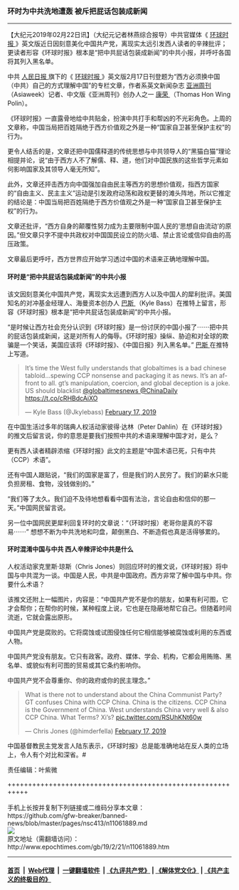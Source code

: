 ### 环时为中共洗地遭轰 被斥把屁话包装成新闻
------------------------

<p>
 【大纪元2019年02月22日讯】（大纪元记者林燕综合报导）中共官媒体《
 <a href="http://www.epochtimes.com/gb/tag/%E7%8E%AF%E7%90%83%E6%97%B6%E6%8A%A5.html">
  环球时报
 </a>
 》英文版近日因刻意美化中国共产党，离现实太远引发西人读者的辛辣批评；更读者形容《环球时报》根本是“把中共屁话包装成新闻”的中共小报，并呼吁各国将其列入黑名单。
</p>
<p>
 中共
 <a href="http://www.epochtimes.com/gb/tag/%E4%BA%BA%E6%B0%91%E6%97%A5%E6%8A%A5.html">
  人民日报
 </a>
 旗下的《
 <a href="http://www.epochtimes.com/gb/tag/%E7%8E%AF%E7%90%83%E6%97%B6%E6%8A%A5.html">
  环球时报
 </a>
 》英文版2月17日刊登题为“西方必须换中国（中共）自己的方式理解中国”的专栏文章，作者系英文新闻杂志
 <a href="http://www.epochtimes.com/gb/tag/%E4%BA%9A%E6%B4%B2%E5%91%A8%E5%88%8A.html">
  亚洲周刊
 </a>
 （Asiaweek）记者、中文版《亚洲周刊》创办人之一
 <a href="http://www.epochtimes.com/gb/tag/%E5%BA%B7%E8%8D%A3.html">
  康荣
 </a>
 （Thomas Hon Wing Polin）。
</p>
<p>
 《环球时报》一直露骨地给中共贴金，扮演中共打手和帮凶的不光彩角色。上周的文章称，中国当局把百姓隔绝于西方价值观之外是一种“国家自卫甚至保护主权”的行为。
</p>
<p>
 更令人结舌的是，文章还把中国儒释道的传统思想与中共领导人的“黑猫白猫”理论相提并论，说“由于西方人不了解儒、释、道，他们对中国民族的这些哲学元素如何影响国家及其领导人毫无所知”。
</p>
<p>
 此外，文章还抨击西方向中国强加自由民主等西方的思想价值观，指西方国家的“自由主义、民主主义”运动是引发政府动荡和政权更替的滩头阵地，所以它推定的结论是：中国当局把百姓隔绝于西方价值观之外是一种“国家自卫甚至保护主权”的行为。
</p>
<p>
 文章还批评，“西方自身的颠覆性努力成为主要限制中国人民的‘思想自由流动’的原因。”但文章只字不提中共政权对中国国民设立的防火墙、禁止言论或信仰自由的高压政策。
</p>
<p>
 文章最后更呼吁，西方世界应开始学习透过中国的术语来正确地理解中国。
</p>
<h4>
 环时是“把中共屁话包装成新闻”的中共小报
</h4>
<p>
 该文因刻意美化中国共产党，离现实太远遭到西方人以及中国人的犀利批评。美国知名的对冲基金经理人、海曼资本创办人
 <a href="http://www.epochtimes.com/gb/tag/%E5%B7%B4%E6%96%AF.html">
  巴斯
 </a>
 （Kyle Bass）在推特上留言，形容《环球时报》根本是“把中共屁话包装成新闻”的中共小报。
</p>
<p>
 “是时候让西方社会充分认识到《环球时报》是一份讨厌的中国小报了⋯⋯把中共的屁话包装成新闻，这是对所有人的侮辱。《环球时报》操纵、胁迫和对全球的欺骗是一个笑话，美国应该将《环球时报》、《中国日报》列入黑名单。”
 <a href="http://www.epochtimes.com/gb/tag/%E5%B7%B4%E6%96%AF.html">
  巴斯
 </a>
 在推特上写道。
</p>
<p>
</p>
<blockquote class="twitter-tweet" data-lang="en">
 <p dir="ltr" lang="en">
  It’s time the West fully understands that globaltimes is a bad chinese tabloid…spewing CCP nonsense and packaging it as news. It’s an affront to all. gt’s manipulation, coercion, and global deception is a joke. US should blacklist
  <a href="https://twitter.com/globaltimesnews?ref_src=twsrc%5Etfw">
   @globaltimesnews
  </a>
  <a href="https://twitter.com/ChinaDaily?ref_src=twsrc%5Etfw">
   @ChinaDaily
  </a>
  <a href="https://t.co/cRHBdcAiXO">
   https://t.co/cRHBdcAiXO
  </a>
 </p>
 <p>
  — Kyle Bass (@Jkylebass)
  <a href="https://twitter.com/Jkylebass/status/1097159496835551232?ref_src=twsrc%5Etfw">
   February 17, 2019
  </a>
 </p>
</blockquote>
<p>
 <p>
  在中国生活过多年的瑞典人权活动家彼得·达林（Peter Dahlin）在《环球时报》的推文后留言说，你的意思是要我们按照中共的术语来理解中国才对，是么？
 </p>
 <p>
  更有西人读者精辟浓缩《环球时报》此文的主题是“中国术语已死，只有中共（CCP）术语”。
 </p>
 <p>
  还有中国人跟贴说，“我们的国家是富了，但是我们的人民穷了。我们的薪水只能负担房租、食物，没钱做别的。”
 </p>
 <p>
  “我们等了太久。我们迫不及待地想看看中国有法治，言论自由和信仰的那一天。”中国网民留言说。
 </p>
 <p>
  另一位中国网民更犀利回复环时的文章说：“（环球时报）老哥你是真的不容易⋯⋯” 想想不断为中共洗地和叼盘，颠倒黑白、不断造假也真是活得够累的。
 </p>
 <h4>
  环时混淆中国与中共 西人辛辣评论中共是什么
 </h4>
 <p>
  人权活动家克里斯·琼斯（Chris Jones）则回应环时的推文说，《环球时报》将中国与中共混为一谈。中国是人民，中共是中国政府。西方非常了解中国与中共。你要什么术语？
 </p>
 <p>
  该推文还附上一幅图片，内容是：“中国共产党不是你的朋友，如果有利可图，它才会帮你；在帮你的时候，某种程度上说，它也是在隐蔽地帮它自己。但随着时间流逝，它就会露出原形。
 </p>
 <p>
  中国共产党是腐败的。它将腐蚀或试图侵蚀任何它相信能够被腐蚀或利用的东西或人物。
 </p>
 <p>
  中国共产党没有朋友。它只有政客。政府、媒体、学会、机构，它都会用贿赂、黑名单、或貌似有利可图的贸易或其它条约影响你。
 </p>
 <p>
  中国共产党不会尊重你、你的政府或你的民主理念。”
 </p>
</p>
<p>
</p>
<blockquote class="twitter-tweet" data-conversation="none" data-lang="en">
 <p dir="ltr" lang="en">
  What is there not to understand about the China Communist Party? GT confuses China with CCP China. China is the citizens. CCP China is the Government of China. West understands China very well &amp; also CCP China. What Terms? Xi’s?
  <a href="https://t.co/RSUhKNt60w">
   pic.twitter.com/RSUhKNt60w
  </a>
 </p>
 <p>
  — Chris Jones (@himderfella)
  <a href="https://twitter.com/himderfella/status/1097224934227464192?ref_src=twsrc%5Etfw">
   February 17, 2019
  </a>
 </p>
</blockquote>
<p>
 <p>
 </p>
 <p>
  <center>
  </center>
  中国基督教民主党发言人陆东表示，《环球时报》总是能准确地站在反人类的立场上，令人有个对比和深省。#
 </p>
 <p>
  责任编辑：叶紫微
 </p>
</p>
+++++++++++++++++++++++++++++++++++++++++++++++++++++++++++<br/><br/>
手机上长按并复制下列链接或二维码分享本文章：<br/>
https://github.com/gfw-breaker/banned-news/blob/master/pages/nsc413/n11061889.md <br/>
<a href='https://github.com/gfw-breaker/banned-news/blob/master/pages/nsc413/n11061889.md'><img src='https://github.com/gfw-breaker/banned-news/blob/master/pages/nsc413/n11061889.md.png'/></a> <br/>
原文地址（需翻墙访问）：http://www.epochtimes.com/gb/19/2/21/n11061889.htm


------------------------
#### [首页](https://github.com/gfw-breaker/banned-news/blob/master/README.md) &nbsp;|&nbsp; [Web代理](https://github.com/labour-camp/helloworld) &nbsp;|&nbsp; [一键翻墙软件](https://github.com/gfw-breaker/nogfw/blob/master/README.md) &nbsp;| [《九评共产党》](https://github.com/gfw-breaker/9ping.md/blob/master/README.md#九评之一评共产党是什么) | [《解体党文化》](https://github.com/gfw-breaker/jtdwh.md/blob/master/README.md) | [《共产主义的终极目的》](https://github.com/gfw-breaker/gczydzjmd.md/blob/master/README.md)


